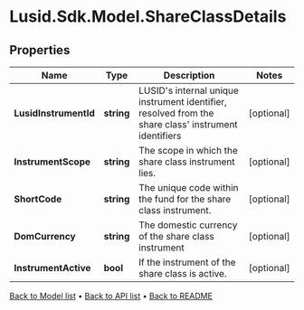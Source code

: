 # Lusid.Sdk.Model.ShareClassDetails

## Properties

Name | Type | Description | Notes
------------ | ------------- | ------------- | -------------
**LusidInstrumentId** | **string** | LUSID&#39;s internal unique instrument identifier, resolved from the share class&#39; instrument identifiers | [optional] 
**InstrumentScope** | **string** | The scope in which the share class instrument lies. | [optional] 
**ShortCode** | **string** | The unique code within the fund for the share class instrument. | [optional] 
**DomCurrency** | **string** | The domestic currency of the share class instrument | [optional] 
**InstrumentActive** | **bool** | If the instrument of the share class is active. | [optional] 

[Back to Model list](../README.md#documentation-for-models) &#8226; [Back to API list](../README.md#documentation-for-api-endpoints) &#8226; [Back to README](../README.md)

